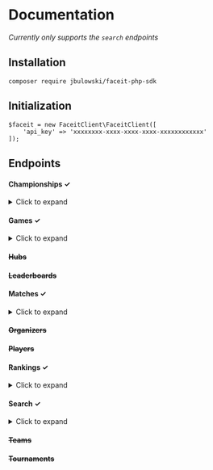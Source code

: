 # Documentation

_Currently only supports the `search` endpoints_

## Installation

`composer require jbulowski/faceit-php-sdk`

## Initialization

```
$faceit = new FaceitClient\FaceitClient([
    'api_key' => 'xxxxxxxx-xxxx-xxxx-xxxx-xxxxxxxxxxxx'
]);
```

## Endpoints

#### Championships ✓

<details>
<summary>Click to expand</summary>
<p>

**details**

`$championship = $faceit->championship('id')->details();`

**matches**

`$championship_matches = $faceit->championship('id')->matches();`

**subscriptions**

`$championship_subscriptions = $faceit->championship('id')->subscriptions();`

</p>
</details>

#### Games ✓

<details>
<summary>Click to expand</summary>
<p>

**games**

`$games = $faceit->games()->details();`

**game**

`$game = $faceit->games()->game('game');`

**parent**

`$game_parent = $faceit->games()->parenOf('game');`

</p>
</details>

#### ~~Hubs~~

#### ~~Leaderboards~~

#### Matches ✓

<details>
<summary>Click to expand</summary>
<p>

**details**

`$match = $faceit->matches('id')->details();`

**stats**

`$stats = $faceit->matches('id')->stats();`

</p>
</details>

#### ~~Organizers~~

#### ~~Players~~

#### Rankings ✓

<details>
<summary>Click to expand</summary>
<p>

**global ranking**

`$global_ranking = $faceit->rankings()->game('csgo')->region('EU')->details([array $additional_request_parameters]);`

**player ranking**

`$player_ranking = $faceit->rankings()->game('id')->region('region')->player('id' [, array $additional_request_parameters]);`

</p>
</details>

#### Search ✓

<details>
<summary>Click to expand</summary>
<p>

**championships**

`$championships = $faceit->search()->championships('name');`

**hubs**

`$hubs = $faceit->search()->hubs('name');`

**organizers**

`$organizers = $faceit->search()->organizers('name');`

**players**

`$players = $faceit->search()->players('nickname');`

**teams**

`$teams = $faceit->search()->teams('nickname');`

**tournaments**

`$tournaments = $faceit->search()->tournaments('name');`


</p>
</details>

#### ~~Teams~~

#### ~~Tournaments~~